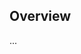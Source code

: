 <!-- Note: Please must use one of our issue templates to file an issue! 🛑 -->
<!-- 👉 https://github.com/JoshuaKGoldberg/halfstackconf-next/issues/new/choose 👈 -->
<!-- **Issues that should have been filed with a template will be closed without action, and we will ask you to use a template.** -->

<!-- This blank issue template is only for issues that don't fit any of the templates. -->

## Overview

...
